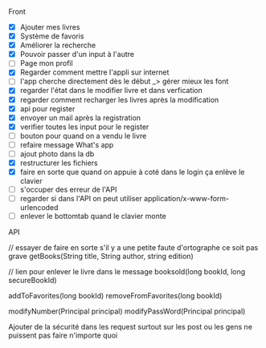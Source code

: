 Front 

- [x] Ajouter mes livres
- [x] Système de favoris
- [x] Améliorer la recherche
- [x] Pouvoir passer d'un input à l'autre
- [ ] Page mon profil
- [x] Regarder comment mettre l'appli sur internet
- [ ] l'app cherche directement dès le début _> gérer mieux les font
- [x] regarder l'état dans le modifier livre et dans verfication 
- [x] regarder comment recharger les livres après la modification
- [x] api pour register
- [x] envoyer un mail après la registration
- [x] verifier toutes les input pour le register
- [ ] bouton pour quand on a vendu le livre
- [ ] refaire message What's app
- [ ] ajout photo dans la db
- [x] restructurer les fichiers
- [x] faire en sorte que quand on appuie à coté dans le login ça enlève le clavier
- [ ] s'occuper des erreur de l'API
- [ ] regarder si dans l'API on peut utiliser application/x-www-form-urlencoded
- [ ] enlever le bottomtab quand le clavier monte

API

// essayer de faire en sorte s'il y a une petite faute d'ortographe ce soit pas grave
getBooks(String title, String author, string edition)

// lien pour enlever le livre dans le message 
booksold(long bookId, long secureBookId)

addToFavorites(long bookId)
removeFromFavorites(long bookId)

modifyNumber(Principal principal)
modifyPassWord(Principal principal)

Ajouter de la sécurité dans les request surtout sur les post ou les gens ne puissent pas faire n'importe quoi

